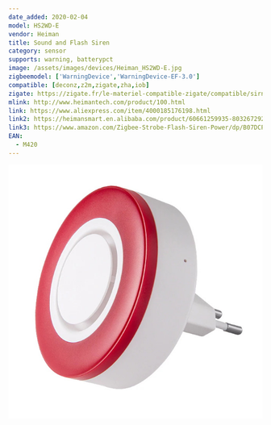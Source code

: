 ```yaml
---
date_added: 2020-02-04
model: HS2WD-E
vendor: Heiman
title: Sound and Flash Siren
category: sensor
supports: warning, batterypct
image: /assets/images/devices/Heiman_HS2WD-E.jpg
zigbeemodel: ['WarningDevice','WarningDevice-EF-3.0']
compatible: [deconz,z2m,zigate,zha,iob]
zigate: https://zigate.fr/le-materiel-compatible-zigate/compatible/sirneheiman
mlink: http://www.heimantech.com/product/100.html
link: https://www.aliexpress.com/item/4000185176198.html
link2: https://heimansmart.en.alibaba.com/product/60661259935-803267292/The_latest_HEIMAN_Zigbee_3_0_smart_wireless_indoor_siren_with_standby_battery.html
link3: https://www.amazon.com/Zigbee-Strobe-Flash-Siren-Power/dp/B07DCPZ2JZ
EAN:
  - M420
---
```

![Label](/assets/images/devices/Heiman_HS2WD-E-label.jpg)